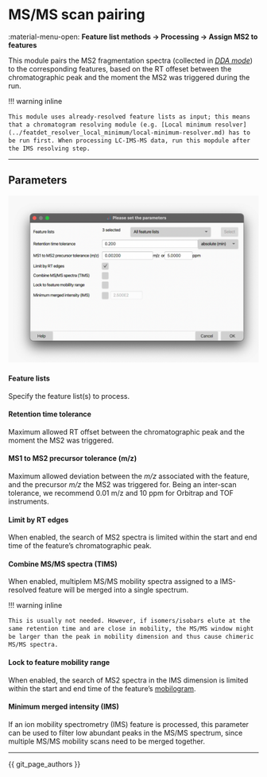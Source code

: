 # MS/MS scan pairing
:material-menu-open: **Feature list methods → Processing → Assign MS2 to features**

This module pairs the MS2 fragmentation spectra (collected in [_DDA mode_](../../terminology/general-terminology.md#data-dependent-acqusition-mode-dda)) to the corresponding features, based on the RT offeset between the chromatographic peak and the moment the MS2 was triggered during the run.

!!! warning inline

    This module uses already-resolved feature lists as input; this means that a chromatogram resolving module (e.g. [Local minimum resolver](../featdet_resolver_local_minimum/local-minimum-resolver.md) has to be run first. When processing LC-IMS-MS data, run this mopdule after the IMS resolving step.


---

## Parameters
![MS2 scan pairing](./ms2-scan-pairing.png)

#### Feature lists
Specify the feature list(s) to process.

#### Retention time tolerance
Maximum allowed RT offset between the chromatographic peak and the moment the MS2 was triggered.

#### MS1 to MS2 precursor tolerance (m/z)
Maximum allowed deviation between the _m/z_ associated with the feature, and the precursor _m/z_ the MS2 was triggered for. Being an inter-scan tolerance, we recommend 0.01 m/z and 10 ppm for Orbitrap and TOF instruments.

#### Limit by RT edges
When enabled, the search of MS2 spectra is limited within the start and end time of the feature’s chromatographic peak.

#### Combine MS/MS spectra (TIMS)
When enabled, multiplem MS/MS mobility spectra assigned to a IMS-resolved feature will be merged into a single spectrum.

!!! warning inline

    This is usually not needed. However, if isomers/isobars elute at the same retention time and are close in mobility, the MS/MS window might be larger than the peak in mobility dimension and thus cause chimeric MS/MS spectra.


#### Lock to feature mobility range
When enabled, the search of MS2 spectra in the IMS dimension is limited within the start and end time of the feature’s [mobilogram](../../terminology/ion-mobility-terminology.md#mobilograms).

#### Minimum merged intensity (IMS)
If an ion mobility spectrometry (IMS) feature is processed, this parameter can be used to filter low abundant peaks in the MS/MS spectrum, since multiple MS/MS mobility scans need to be merged together.

---

{{ git_page_authors }}